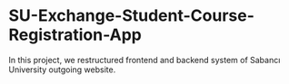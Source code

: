 # SU-Exchange-Student-Course-Registration-App
In this project, we restructured frontend and backend system of Sabancı University outgoing website. 
